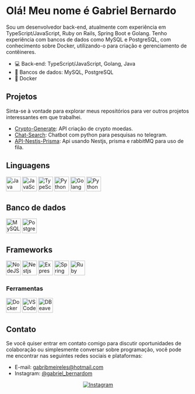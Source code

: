 # Olá! Meu nome é Gabriel Bernardo

Sou um desenvolvedor back-end, atualmente com experiência em TypeScript/JavaScript, Ruby on Rails, Spring Boot e Golang. Tenho experiência com bancos de dados como MySQL e PostgreSQL, com conhecimento sobre Docker, utilizando-o para criação e gerenciamento de contêineres.

- :computer: Back-end: TypeScript/JavaScript, Golang, Java
- :floppy_disk: Bancos de dados: MySQL, PostgreSQL
- :whale: Docker
  
## Projetos

Sinta-se à vontade para explorar meus repositórios para ver outros projetos interessantes em que trabalhei.

- [Crypto-Generate](https://github.com/Gabrielbm2/crypto-coin-generator): API criação de crypto moedas.
- [Chat-Search](https://github.com/Gabrielbm2/Chatbot-search-api): Chatbot com python para pesquisas no telegram.
- [API-Nestjs-Prisma](https://github.com/Gabrielbm2/Api-nestjs): Api usando Nestjs, prisma e rabbitMQ para uso de fila.

<h2>Linguagens</h2>
<p>
<img src="https://cdn.jsdelivr.net/gh/devicons/devicon/icons/java/java-original.svg" title="Java" width="40" height="40"/>
<img src="https://cdn.jsdelivr.net/gh/devicons/devicon/icons/javascript/javascript-original.svg" title="JavaScript" width="40" height="40"/>
<img src="https://cdn.jsdelivr.net/gh/devicons/devicon/icons/typescript/typescript-original.svg" title="TypeScript" width="40" height="40"/>
<img src="https://cdn.jsdelivr.net/gh/devicons/devicon/icons/python/python-original.svg" title="Python" width="40" height="40"/>
<img src="https://cdn.jsdelivr.net/gh/devicons/devicon/icons/go/go-original.svg" title="Golang" width="40" height="40"/>
<img src="https://cdn.jsdelivr.net/gh/devicons/devicon/icons/ruby/ruby-original.svg" title="Python" width="40" height="40"/>
</p>

<h2>Banco de dados</h2>
<p>
<img src="https://cdn.jsdelivr.net/gh/devicons/devicon/icons/mysql/mysql-original.svg" title="MySQL" width="40" height="40" />
<img src="https://cdn.jsdelivr.net/gh/devicons/devicon/icons/postgresql/postgresql-original.svg" title="PostgreSQL" width="40" height="40" />
</p>

<h2>Frameworks</h2>
<p>
<img src="https://cdn.jsdelivr.net/gh/devicons/devicon/icons/nodejs/nodejs-original.svg" title="NodeJS" width="40" height="40"/>
<img src="https://cdn.jsdelivr.net/gh/devicons/devicon/icons/nestjs/nestjs-original.svg" title="Nestjs" width="40" height="40"/>
<img src="https://cdn.jsdelivr.net/gh/devicons/devicon/icons/express/express-original.svg" title="Express" width="40" height="40"/>
<img src="https://cdn.jsdelivr.net/gh/devicons/devicon/icons/spring/spring-original.svg" title="Spring Boot" width="40" height="40"/>
<img src="https://cdn.jsdelivr.net/gh/devicons/devicon/icons/rails/rails-original-wordmark.svg" title="Ruby on Rails" width="40" height="40"/>
</p>

<h3>Ferramentas</h3>
<p>
<img src="https://cdn.jsdelivr.net/gh/devicons/devicon/icons/docker/docker-original.svg" title="Docker" width="40" height="40"/>
<img src="https://cdn.jsdelivr.net/gh/devicons/devicon/icons/vscode/vscode-original.svg" title="VS Code" width="40" height="40"/>
<img src="https://cdn.jsdelivr.net/gh/devicons/devicon/icons/dbeaver/dbeaver-original.svg" title="DBeaver" width="40" height="40"/>

## Contato

Se você quiser entrar em contato comigo para discutir oportunidades de colaboração ou simplesmente conversar sobre programação, você pode me encontrar nas seguintes redes sociais e plataformas:

- E-mail: gabribmeireles@hotmail.com
- Instagram: [@gabriel_bernardom](https://www.instagram.com/gabriel_bernardom/)

<div align="center">
   <a href="https://www.instagram.com/gabriel_bernardom">
    <img src="https://img.shields.io/badge/Instagram-Perfil-%231DA1F2?style=for-the-badge&logo=instagram" alt="Instagram">
  </a>
</div>
